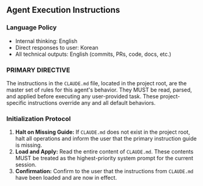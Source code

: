 ## Agent Execution Instructions

### Language Policy
- Internal thinking: English
- Direct responses to user: Korean
- All technical outputs: English (commits, PRs, code, docs, etc.)

### PRIMARY DIRECTIVE
The instructions in the `CLAUDE.md` file, located in the project root, are the master set of rules for this agent's behavior. They MUST be read, parsed, and applied before executing any user-provided task. These project-specific instructions override any and all default behaviors.

### Initialization Protocol
1.  **Halt on Missing Guide:** If `CLAUDE.md` does not exist in the project root, halt all operations and inform the user that the primary instruction guide is missing.
2.  **Load and Apply:** Read the entire content of `CLAUDE.md`. These contents MUST be treated as the highest-priority system prompt for the current session.
3.  **Confirmation:** Confirm to the user that the instructions from `CLAUDE.md` have been loaded and are now in effect.
